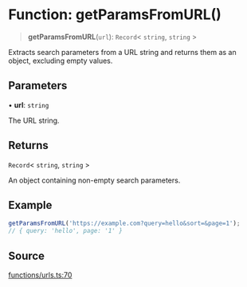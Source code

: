 # Function: getParamsFromURL()

> **getParamsFromURL**(`url`): `Record`\< `string`, `string` \>

Extracts search parameters from a URL string and returns them as an object, excluding empty values.

## Parameters

• **url**: `string`

The URL string.

## Returns

`Record`\< `string`, `string` \>

An object containing non-empty search parameters.

## Example

```ts
getParamsFromURL('https://example.com?query=hello&sort=&page=1');
// { query: 'hello', page: '1' }
```

## Source

[functions/urls.ts:70](https://github.com/bucharitesh/octopop/blob/79bf9c3/packages/utils/src/functions/urls.ts#L70)

